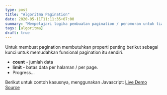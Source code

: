 ```yaml
---
type: post
title: "Algoritma Pagination"
date: 2020-05-11T11:11:35+07:00
summary: "Mempelajari logika pembuatan pagination / penomoran untuk tiap halaman"
tags: [algoritma]
draft: true
---
```


Untuk membuat pagination membutuhkan properti penting berikut sebagai kunci untuk memudahkan funsional pagination itu sendiri.

- **count** - jumlah data
- **limit** - batas data per halaman / per page.
- Progress...

Berikut untuk contoh kasusnya, menggunakan Javascript:
[Live Demo](https://Pagination--bramaudi.repl.co)
[Source](https://repl.it/@bramaudi/Pagination)